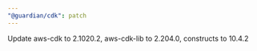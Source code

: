```yaml
---
"@guardian/cdk": patch
---
```


Update aws-cdk to 2.1020.2, aws-cdk-lib to 2.204.0, constructs to 10.4.2

